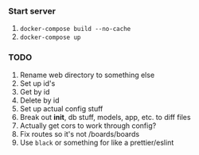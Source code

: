 ### Start server

1. `docker-compose build --no-cache`
1. `docker-compose up`

### TODO

1. Rename web directory to something else
1. Set up id's
1. Get by id
1. Delete by id
1. Set up actual config stuff
1. Break out **init**, db stuff, models, app, etc. to diff files
1. Actually get cors to work through config?
1. Fix routes so it's not /boards/boards
1. Use `black` or something for like a prettier/eslint
